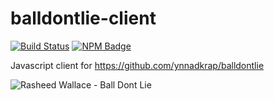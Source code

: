 # balldontlie-client

[![Build Status]](https://dev.azure.com/josephharrisonlim/josephharrisonlim/_build/latest?definitionId=2&branchName=master)
[![NPM Badge]](https://www.npmjs.com/package/@jharrilim/balldontlie-client)

Javascript client for https://github.com/ynnadkrap/balldontlie

![Rasheed Wallace - Ball Dont Lie](https://media.giphy.com/media/Jm2hosNfVeNjy/giphy.gif)

[Build Status]: https://dev.azure.com/josephharrisonlim/josephharrisonlim/_apis/build/status/jharrilim.balldontlie-client?branchName=master

[NPM Badge]: https://img.shields.io/npm/v/@jharrilim/balldontlie-client.svg
